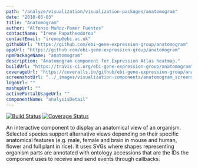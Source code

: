 ```yaml
---
path: "/analyze/visualization/visualization-packages/anatomogram"
date: "2018-05-03"
title: "Anatomogram"
author: "Alfonso Muñoz-Pomer Fuentes"
contactName: "Irene Papatheodorou"
contactEmail: "irenep@ebi.ac.uk"
githubUrl: "https://github.com/ebi-gene-expression-group/anatomogram"
appUrl: "https://github.com/ebi-gene-expression-group/anatomogram"
npmPackageName: "anatomogram"
description: "Anatomogram component for Expression Atlas heatmap."
buildUrl: "https://travis-ci.org/ebi-gene-expression-group/anatomogram"
coverageUrl: "https://coveralls.io/github/ebi-gene-expression-group/anatomogram?branch=master"
screenshotUrl: "../_images/visualization-components/anatomogram_screenshot.png"
logoUrl: ""
mashupUrl: ""
activePortalUsageUrl: ""
componentName: "analysisDetail"
---
```


[![Build Status](https://travis-ci.org/ebi-gene-expression-group/anatomogram.svg?branch=master)](https://travis-ci.org/ebi-gene-expression-group/anatomogram)
[![Coverage Status](https://coveralls.io/repos/github/ebi-gene-expression-group/anatomogram/badge.svg?branch=master)](https://coveralls.io/github/ebi-gene-expression-group/anatomogram?branch=master)

An interactive component to display an anatomical view of an organism. Selected species support alternative views depending on their specific anatomical features (e.g. male, female and brain in mouse and human, flower and full plant in rice). It uses SVGs where shapes representing organism parts are annotated with ontology accessions that are the IDs the component uses to receive and send events through callbacks.
